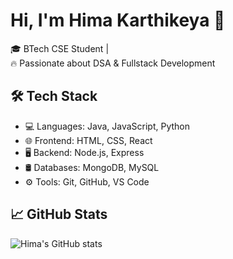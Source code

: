 

# Hi, I'm Hima Karthikeya 👋

🎓 BTech CSE Student |  
🔥 Passionate about DSA & Fullstack Development  

## 🛠 Tech Stack
- 💻 Languages: Java, JavaScript, Python
- 🌐 Frontend: HTML, CSS, React
- 🖥 Backend: Node.js, Express
- 🛢 Databases: MongoDB, MySQL
- ⚙️ Tools: Git, GitHub, VS Code

## 📈 GitHub Stats
![Hima's GitHub stats](https://github-readme-stats.vercel.app/api?username=himakarthikeya&show_icons=true&theme=radical)





